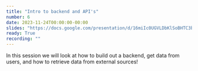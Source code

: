 ```yaml
---
title: "Intro to backend and API's"
number: 6
date: 2023-11-24T00:00:00-00:00
slides: "https://docs.google.com/presentation/d/16miIc0UGVLDbKlSoBHTC3bLk78eb3AAqmhmWSQNdMzk/edit?usp=sharing"
ready: True
recording: ""
---
```


In this session we will look at how to build out a backend, get data from users, and how to retrieve data from external sources!